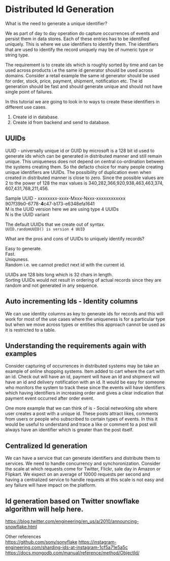 # Distributed Id Generation

What is the need to generate a unique identifier?  

We as part of day to day operation do capture occurrences of events and persist them in data stores. Each of these entries has to be identified uniquely. This is where we use identifiers to identify them. The identifiers that are used to identify the record uniquely may be of numeric type or string type. 

The requirement is to create ids which is roughly sorted by time and can be used across products i.e the same id generator should be used across domains.  Consider a retail example the same id generator should be used for order, stock, price, payment, shipment, notification etc. The id generation should be fast and should generate unique and should not have single point of failures.

In this tutorial we are going to look in to ways to create these identifiers in different use cases.

1. Create id in database.  
2. Create id from backend and send to database.  

## UUIDs

UUID - universally unique id or GUID by microsoft is a 128 bit id used to generate ids which can be generated in distributed manner and still remain unique. This uniqueness does not depend on central co-ordination between the systems creating them. So the defacto choice for many people creating unique identifiers are UUIDs. The possibility of duplication even when created in distributed manner is close to zero. Since the possible values are 2 to the power of 128 the max values is 340,​282,​366,​920,​938,​463,​463,​374,​607,​431,​768,​211,​456.  

Sample UUID - xxxxxxxx-xxxx-Mxxx-Nxxx-xxxxxxxxxxxx  
              907f39b0-6778-**4**c47-b173-e6348efa1641  
              M is the UUID version here we are using type 4 UUIDs  
              N is the UUID variant  
              
The default UUIDs that we create out of syntax.   
    ```
    UUID.randomUUID() is version 4 UUID
    ```
    
What are the pros and cons of UUIDs to uniquely identify records?

Easy to generate.  
Fast.   
Uniquness.  
Random i.e. we cannot predict next id with the current id.  

UUIDs are 128 bits long which is 32 chars in length.  
Sorting UUIDs would not result in ordering of actual records since they are random and not generated in any sequence.  

## Auto incrementing Ids - Identity columns

We can use identity columns as key to generate ids for records and this will work for most of the use cases where the uniqueness is for a particular type but when we move across types or entities this approach cannot be used as it is restricted to a table. 

## Understanding the requirements again with examples

Consider capturing of occurrences in distributed systems may be take an example of online shopping systems. Item added to cart where the cart with an id. Check out will have an id, payment will have an id and shipment will have an id and delivery notification with an id. It would be easy for someone who monitors the system to track these since the events will have identifiers which having identifiers in increasing order and gives a clear indication that payment event occurred after order event.  

One more example that we can think of is - Social networking site where user creates a post with a unique id. These posts attract likes, comments from users or people who subscribed to certain types of events. In this it would be useful to understand and trace a like or comment to a post will always have an identifier which is greater than the post itself.  

## Centralized Id generation 

We can have a service that can generate identifiers and distribute them to services. We need to handle concurrency and synchoronization. Consider the scale at which requests come for Twitter, Flickr, sale day in Amazon or Flipkart. We expect on an average of 10000 requests per second and having a centralized service to handle requests at this scale is not easy and any failure will have impact on the platform.

## Id generation based on Twitter snowflake algorithm will help here.

https://blog.twitter.com/engineering/en_us/a/2010/announcing-snowflake.html 

Other references  
https://github.com/sony/sonyflake 
https://instagram-engineering.com/sharding-ids-at-instagram-1cf5a71e5a5c  
https://docs.mongodb.com/manual/reference/method/ObjectId/  

